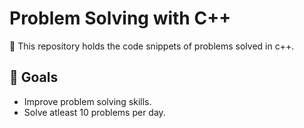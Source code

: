 # Problem Solving with C++
:orange_book:	This repository holds the code snippets of problems solved in c++.

## :rocket: Goals
- Improve problem solving skills.
- Solve atleast 10 problems per day.
 
